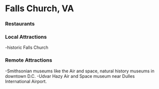# Falls Church, VA

### Restaurants

### Local Attractions
-historic Falls Church

### Remote Attractions
-Smithsonian museums like the Air and space, natural history museums in downtown D.C.
-Udvar Hazy Air and Space museum near Dulles International Airport.
